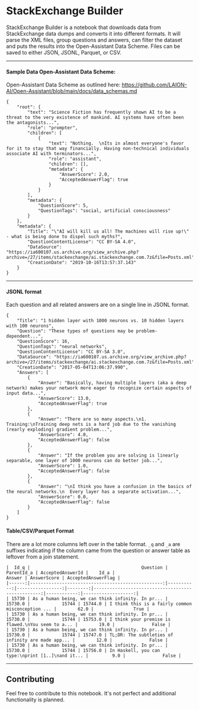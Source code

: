 # StackExchange Builder

StackExchange Builder is a notebook that downloads data from StackExchange data
dumps and converts it into different formats. It will parse the XML files, group
questions and answers, can filter the dataset and puts the results into the
Open-Assistant Data Scheme. Files can be saved to either JSON, JSONL, Parquet,
or CSV.

---

#### Sample Data Open-Assistant Data Scheme:

Open-Assistant Data Scheme as outlined here:
https://github.com/LAION-AI/Open-Assistant/blob/main/docs/data_schemas.md

```
{
    "root": {
        "text": "Science Fiction has frequently shown AI to be a threat to the very existence of mankind. AI systems have often been the antagonists...",
        "role": "prompter",
        "children": [
            {
                "text": "Nothing.  \nIts in almost everyone's favor for it to stay that way financially. Having non-technical individuals associate AI with terminators...",
                "role": "assistant",
                "children": [],
                "metadata": {
                    "AnswerScore": 2.0,
                    "AcceptedAnswerFlag": true
                }
            }
        ],
        "metadata": {
            "QuestionScore": 5,
            "QuestionTags": "social, artificial consciousness"
        }
    },
    "metadata": {
        "Title": "\"AI will kill us all! The machines will rise up!\" - what is being done to dispel such myths?",
        "QuestionContentLicense": "CC BY-SA 4.0",
        "DataSource": "https://ia600107.us.archive.org/view_archive.php?archive=/27/items/stackexchange/ai.stackexchange.com.7z&file=Posts.xml",
        "CreationDate": "2019-10-16T13:57:37.143"
    }
}
```

---

#### JSONL format

Each question and all related answers are on a single line in JSONL format.

```
{
    "Title": "1 hidden layer with 1000 neurons vs. 10 hidden layers with 100 neurons",
    "Question": "These types of questions may be problem-dependent...",
    "QuestionScore": 16,
    "QuestionTags": "neural networks",
    "QuestionContentLicense": "CC BY-SA 3.0",
    "DataSource": "https://ia600107.us.archive.org/view_archive.php?archive=/27/items/stackexchange/ai.stackexchange.com.7z&file=Posts.xml",
    "CreationDate": "2017-05-04T13:06:37.990",
    "Answers": [
        {
            "Answer": "Basically, having multiple layers (aka a deep network) makes your network more eager to recognize certain aspects of input data...",
            "AnswerScore": 13.0,
            "AcceptedAnswerFlag": true
        },
        {
            "Answer": "There are so many aspects.\n1. Training:\nTraining deep nets is a hard job due to the vanishing (rearly exploding) gradient problem...",
            "AnswerScore": 4.0,
            "AcceptedAnswerFlag": false
        },
        {
            "Answer": "If the problem you are solving is linearly separable, one layer of 1000 neurons can do better job...",
            "AnswerScore": 1.0,
            "AcceptedAnswerFlag": false
        },
        {
            "Answer": "\nI think you have a confusion in the basics of the neural networks.\n  Every layer has a separate activation...",
            "AnswerScore": 0.0,
            "AcceptedAnswerFlag": false
        }
    ]
}
```

#### Table/CSV/Parquet Format

There are a lot more columns left over in the table format. `_q` and `_a` are
suffixes indicating if the column came from the question or answer table as
leftover from a join statement.

```
|  Id_q |                                          Question | ParentId_a | AcceptedAnswerId |    Id_a |                                            Answer | AnswerScore | AcceptedAnswerFlag |
|------:|--------------------------------------------------:|-----------:|-----------------:|--------:|--------------------------------------------------:|------------:|-------------------:|
| 15730 | As a human being, we can think infinity. In pr... |    15730.0 |            15744 | 15744.0 | I think this is a fairly common misconception ... |        62.0 |               True |
| 15730 | As a human being, we can think infinity. In pr... |    15730.0 |            15744 | 15753.0 | I think your premise is flawed.\nYou seem to a... |        19.0 |              False |
| 15730 | As a human being, we can think infinity. In pr... |    15730.0 |            15744 | 15747.0 | TL;DR: The subtleties of infinity are made app... |        12.0 |              False |
| 15730 | As a human being, we can think infinity. In pr... |    15730.0 |            15744 | 15756.0 | In Haskell, you can type:\nprint [1..]\nand it... |         9.0 |              False |
```

---

## Contributing

Feel free to contribute to this notebook. It's not perfect and additional
functionality is planned.
